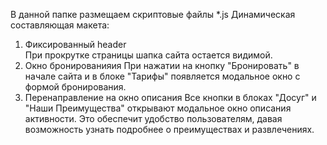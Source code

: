 В данной папке размещаем скриптовые файлы *.js
Динамическая составляющая макета:  
1. Фиксированный header  
При прокрутке страницы шапка сайта остается видимой.  
2. Окно бронированияия 
При нажатии на кнопку "Бронировать" в начале сайта и в блоке "Тарифы" появляется модальное окно с формой бронирования. 
3. Перенаправление на окно описания 
Все кнопки в блоках "Досуг" и "Наши Преимущества"  открывают модальное окно описания активности. Это обеспечит удобство пользователям, давая возможность узнать подробнее о преимуществах и развлечениях.  